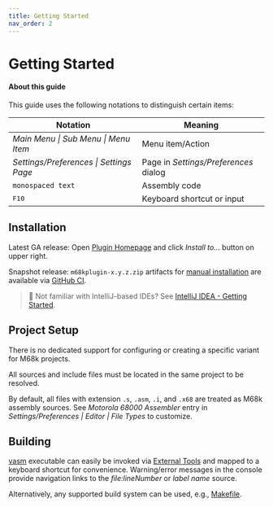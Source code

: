```yaml
---
title: Getting Started
nav_order: 2
---
```


# Getting Started
   

#### About this guide

This guide uses the following notations to distinguish certain items:

| Notation | Meaning |
|----------|---------|
| *Main Menu &#124; Sub Menu &#124; Menu Item* | Menu item/Action |
| *Settings/Preferences &#124; Settings Page* | Page in _Settings/Preferences_ dialog |
| `monospaced text` | Assembly code |
| <kbd>F10</kbd> | Keyboard shortcut or input |

## Installation

Latest GA release: Open [Plugin Homepage](https://plugins.jetbrains.com/plugin/17712-motorola-68000-series-assembler/) and click *Install to...* button on upper right.

Snapshot release: `m68kplugin-x.y.z.zip` artifacts for [manual installation](https://www.jetbrains.com/help/idea/plugins-settings.html) are available via [GitHub CI](https://github.com/YannCebron/m68kplugin/actions/workflows/build.yml).              

> 🧐 Not familiar with IntelliJ-based IDEs? See [IntelliJ IDEA - Getting Started](https://www.jetbrains.com/help/idea/getting-started.html).
               
## Project Setup

There is no dedicated support for configuring or creating a specific variant for M68k projects.

All sources and include files must be located in the same project to be resolved.

By default, all files with extension `.s`, `.asm`, `.i`, and `.x68` are treated as M68k assembly sources. See *Motorola 68000 Assembler* entry in *Settings/Preferences \| Editor \| File Types* to customize.

## Building

[vasm](http://sun.hasenbraten.de/vasm/) executable can easily be invoked via [External Tools](https://www.jetbrains.com/help/idea/configuring-third-party-tools.html) and mapped to a keyboard shortcut for convenience.
Warning/error messages in the console provide navigation links to the _file:lineNumber_ or _label name_ source.                  

Alternatively, any supported build system can be used, e.g., [Makefile](https://plugins.jetbrains.com/plugin/9333-makefile-language).